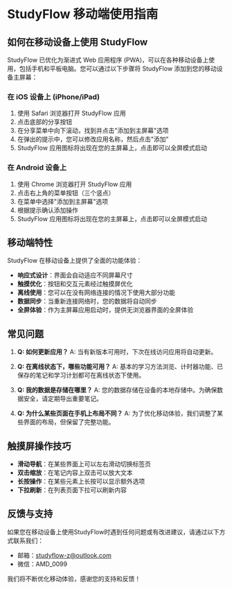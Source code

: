 # StudyFlow 移动端使用指南

## 如何在移动设备上使用 StudyFlow

StudyFlow 已优化为渐进式 Web 应用程序 (PWA)，可以在各种移动设备上使用，包括手机和平板电脑。您可以通过以下步骤将 StudyFlow 添加到您的移动设备主屏幕：

### 在 iOS 设备上 (iPhone/iPad)

1. 使用 Safari 浏览器打开 StudyFlow 应用
2. 点击底部的分享按钮
3. 在分享菜单中向下滚动，找到并点击"添加到主屏幕"选项
4. 在弹出的提示中，您可以修改应用名称，然后点击"添加"
5. StudyFlow 应用图标将出现在您的主屏幕上，点击即可以全屏模式启动

### 在 Android 设备上

1. 使用 Chrome 浏览器打开 StudyFlow 应用
2. 点击右上角的菜单按钮（三个竖点）
3. 在菜单中选择"添加到主屏幕"选项
4. 根据提示确认添加操作
5. StudyFlow 应用图标将出现在您的主屏幕上，点击即可以全屏模式启动

## 移动端特性

StudyFlow 在移动设备上提供了全面的功能体验：

- **响应式设计**：界面会自动适应不同屏幕尺寸
- **触摸优化**：按钮和交互元素经过触摸屏优化
- **离线使用**：您可以在没有网络连接的情况下使用大部分功能
- **数据同步**：当重新连接网络时，您的数据将自动同步
- **全屏体验**：作为主屏幕应用启动时，提供无浏览器界面的全屏体验

## 常见问题

1. **Q: 如何更新应用？**
   A: 当有新版本可用时，下次在线访问应用将自动更新。

2. **Q: 在离线状态下，哪些功能可用？**
   A: 基本的学习方法浏览、计时器功能、已保存的笔记和学习计划都可在离线状态下使用。

3. **Q: 我的数据是存储在哪里？**
   A: 您的数据存储在设备的本地存储中。为确保数据安全，请定期导出重要笔记。

4. **Q: 为什么某些页面在手机上布局不同？**
   A: 为了优化移动体验，我们调整了某些界面的布局，但保留了完整功能。

## 触摸屏操作技巧

- **滑动导航**：在某些界面上可以左右滑动切换标签页
- **双击缩放**：在笔记内容上双击可以放大文本
- **长按操作**：在某些元素上长按可以显示额外选项
- **下拉刷新**：在列表页面下拉可以刷新内容

## 反馈与支持

如果您在移动设备上使用StudyFlow时遇到任何问题或有改进建议，请通过以下方式联系我们：

- 邮箱：studyflow-z@outlook.com
- 微信：AMD_0099

我们将不断优化移动体验，感谢您的支持和反馈！